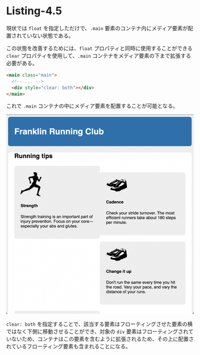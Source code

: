 # Listing-4.5

現状では `float` を指定しただけで、`.main` 要素のコンテナ内にメディア要素が配置されていない状態である。

この状態を改善するためには、`float` プロパティと同時に使用することができる `clear` プロパティを使用して、`.main` コンテナをメディア要素の下まで拡張する必要がある。

```html
<main class="main">
  <!-- ... -->
  <div style="clear: both"></div>
</main>
```

これで `.main` コンテナの中にメディア要素を配置することが可能となる。

![](assets/2021-10-24-01-00-30.png)

`clear: both` を指定することで、該当する要素はフローティングさせた要素の横ではなく下側に移動させることができ、対象の `div` 要素はフローティングされていないため、コンテナはこの要素を含むように拡張されるため、その上に配置されているフローティング要素も含まれることになる。
